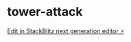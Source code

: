 # tower-attack

[Edit in StackBlitz next generation editor ⚡️](https://stackblitz.com/~/github.com/roarinzebra/tower-attack)